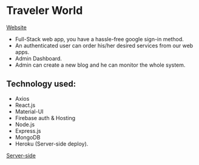 # Traveler World

 [Website](https://travel-blog-bc686.web.app/)
 
 * Full-Stack web app, you have a hassle-free google sign-in method. 
 * An authenticated user can order his/her desired services from our web apps. 
 * Admin Dashboard.
 * Admin can create a new blog and he can monitor the whole system.

## Technology used:
* Axios
* React.js
* Material-UI
* Firebase auth & Hosting
* Node.js 
* Express.js 
* MongoDB
* Heroku (Server-side deploy).

 

[ Server-side ](https://github.com/Owahed/Travel-Blog-Server)
